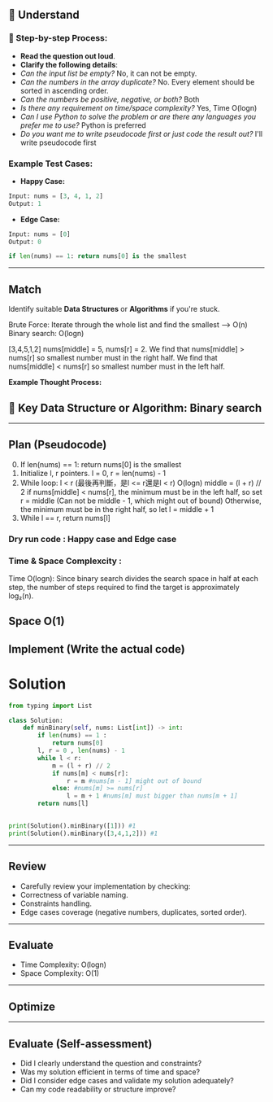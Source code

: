 ## 📖 Understand

### 📌 Step-by-step Process:

- **Read the question out loud**.
- **Clarify the following details**:
 - _Can the input list be empty?_ No, it can not be empty.
 - _Can the numbers in the array duplicate?_ No. Every element should be sorted in ascending order.
 - _Can the numbers be positive, negative, or both?_ Both
 - _Is there any requirement on time/space complexity?_ Yes, Time O(logn) 
 - _Can I use Python to solve the problem or are there any languages you prefer me to use?_ Python is preferred
 - _Do you want me to write pseudocode first or just code the result out?_ I'll write pseudocode first

### Example Test Cases:

- **Happy Case:**
 ```python
 Input: nums = [3, 4, 1, 2] 
 Output: 1
 ```

- **Edge Case:**
 ```python
 Input: nums = [0] 
 Output: 0

 if len(nums) == 1: return nums[0] is the smallest 
 ```

---

## Match

Identify suitable **Data Structures** or **Algorithms** if you're stuck.

Brute Force: Iterate through the whole list and find the smallest --> O(n)
Binary search: O(logn)

[3,4,5,1,2] nums[middle] = 5, nums[r] = 2. 
We find that nums[middle] > nums[r] so smallest number must in the right half. 
We find that nums[middle] < nums[r] so smallest number must in the left half. 

**Example Thought Process:**

## 🔑 Key Data Structure or Algorithm: Binary search

---
## Plan (Pseudocode)

0. If len(nums) == 1: return nums[0] is the smallest 
1. Initialize l, r pointers. l = 0, r = len(nums) - 1 
2. While loop: l < r (最後再判斷，是l <= r還是l < r) O(logn)
    middle = (l + r) // 2 
    if nums[middle] < nums[r], the minimum must be in the left half, so set r = middle (Can not be middle - 1, which might out of bound)
    Otherwise, the minimum must be in the right half, so let l = middle + 1 
3. While l == r, return nums[l]

### Dry run code : Happy case and Edge case 
### Time & Space Complexcity : 
Time O(logn): Since binary search divides the search space in half at each step, the number of steps required to find the target is approximately log₂(n).

Space O(1)
---

## Implement (Write the actual code)

# Solution 

```python
from typing import List

class Solution:
    def minBinary(self, nums: List[int]) -> int:
        if len(nums) == 1 :
            return nums[0]
        l, r = 0 , len(nums) - 1
        while l < r:
            m = (l + r) // 2 
            if nums[m] < nums[r]:
                r = m #nums[m - 1] might out of bound
            else: #nums[m] >= nums[r]
                l = m + 1 #nums[m] must bigger than nums[m + 1]
        return nums[l]
    

print(Solution().minBinary([1])) #1
print(Solution().minBinary([3,4,1,2])) #1
```

---

## Review

- Carefully review your implementation by checking:
 - Correctness of variable naming.
 - Constraints handling.
 - Edge cases coverage (negative numbers, duplicates, sorted order).

---

## Evaluate

- Time Complexity: O(logn)
- Space Complexity: O(1)

---

## Optimize

---

## Evaluate (Self-assessment)

- Did I clearly understand the question and constraints?
- Was my solution efficient in terms of time and space?
- Did I consider edge cases and validate my solution adequately?
- Can my code readability or structure improve?